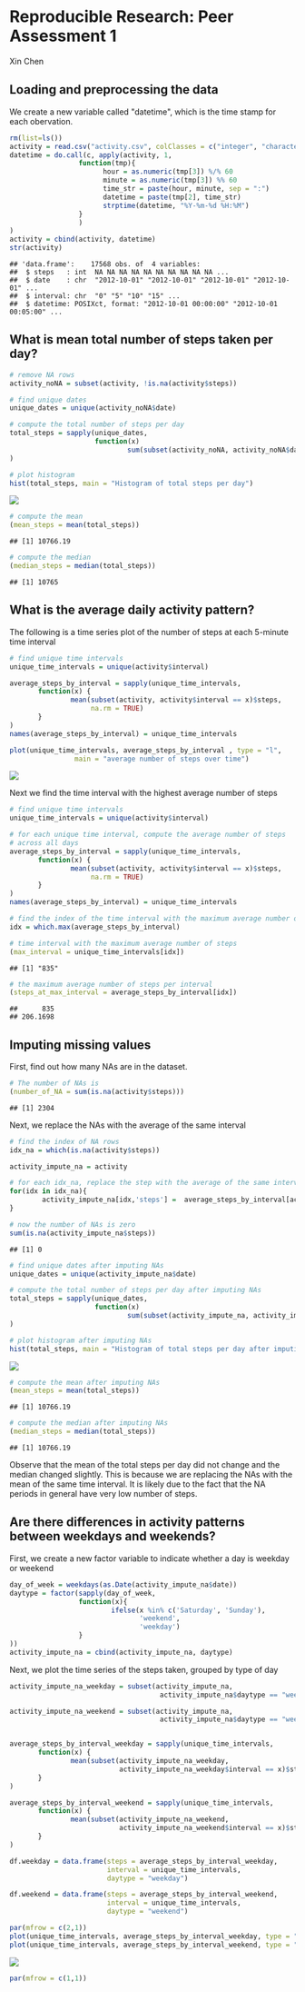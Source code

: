 # Reproducible Research: Peer Assessment 1
Xin Chen  

## Loading and preprocessing the data

We create a new variable called "datetime", which is the time stamp for each
obervation.


```r
rm(list=ls())
activity = read.csv("activity.csv", colClasses = c("integer", "character", "character"))
datetime = do.call(c, apply(activity, 1, 
                 function(tmp){
                       hour = as.numeric(tmp[3]) %/% 60
                       minute = as.numeric(tmp[3]) %% 60
                       time_str = paste(hour, minute, sep = ":")
                       datetime = paste(tmp[2], time_str)
                       strptime(datetime, "%Y-%m-%d %H:%M")  
                 }
                 )
)
activity = cbind(activity, datetime)
str(activity)
```

```
## 'data.frame':	17568 obs. of  4 variables:
##  $ steps   : int  NA NA NA NA NA NA NA NA NA NA ...
##  $ date    : chr  "2012-10-01" "2012-10-01" "2012-10-01" "2012-10-01" ...
##  $ interval: chr  "0" "5" "10" "15" ...
##  $ datetime: POSIXct, format: "2012-10-01 00:00:00" "2012-10-01 00:05:00" ...
```

## What is mean total number of steps taken per day?

```r
# remove NA rows
activity_noNA = subset(activity, !is.na(activity$steps))

# find unique dates
unique_dates = unique(activity_noNA$date)

# compute the total number of steps per day
total_steps = sapply(unique_dates, 
                     function(x) 
                             sum(subset(activity_noNA, activity_noNA$date == x)$steps)
)

# plot histogram
hist(total_steps, main = "Histogram of total steps per day")
```

![](PA1_template_files/figure-html/unnamed-chunk-2-1.png)<!-- -->

```r
# compute the mean
(mean_steps = mean(total_steps))
```

```
## [1] 10766.19
```

```r
# compute the median
(median_steps = median(total_steps))
```

```
## [1] 10765
```

## What is the average daily activity pattern?

The following is a time series plot of the number of steps at each
5-minute time interval


```r
# find unique time intervals
unique_time_intervals = unique(activity$interval)

average_steps_by_interval = sapply(unique_time_intervals, 
       function(x) {
               mean(subset(activity, activity$interval == x)$steps, 
                    na.rm = TRUE)
       }
)
names(average_steps_by_interval) = unique_time_intervals

plot(unique_time_intervals, average_steps_by_interval , type = "l",
                main = "average number of steps over time")
```

![](PA1_template_files/figure-html/unnamed-chunk-3-1.png)<!-- -->

Next we find the time interval with the highest average number of steps


```r
# find unique time intervals
unique_time_intervals = unique(activity$interval)

# for each unique time interval, compute the average number of steps
# across all days
average_steps_by_interval = sapply(unique_time_intervals, 
       function(x) {
               mean(subset(activity, activity$interval == x)$steps, 
                    na.rm = TRUE)
       }
)
names(average_steps_by_interval) = unique_time_intervals

# find the index of the time interval with the maximum average number of steps
idx = which.max(average_steps_by_interval)

# time interval with the maximum average number of steps
(max_interval = unique_time_intervals[idx])
```

```
## [1] "835"
```

```r
# the maximum average number of steps per interval
(steps_at_max_interval = average_steps_by_interval[idx])
```

```
##      835 
## 206.1698
```

## Imputing missing values

First, find out how many NAs are in the dataset.


```r
# The number of NAs is
(number_of_NA = sum(is.na(activity$steps)))
```

```
## [1] 2304
```

Next, we replace the NAs with the average of the same interval


```r
# find the index of NA rows
idx_na = which(is.na(activity$steps))

activity_impute_na = activity

# for each idx_na, replace the step with the average of the same interval
for(idx in idx_na){
        activity_impute_na[idx,'steps'] =  average_steps_by_interval[activity$interval[idx]]
}

# now the number of NAs is zero
sum(is.na(activity_impute_na$steps))
```

```
## [1] 0
```

```r
# find unique dates after imputing NAs
unique_dates = unique(activity_impute_na$date)

# compute the total number of steps per day after imputing NAs
total_steps = sapply(unique_dates, 
                     function(x) 
                             sum(subset(activity_impute_na, activity_impute_na$date == x)$steps)
)

# plot histogram after imputing NAs
hist(total_steps, main = "Histogram of total steps per day after imputing NAs")
```

![](PA1_template_files/figure-html/unnamed-chunk-6-1.png)<!-- -->

```r
# compute the mean after imputing NAs
(mean_steps = mean(total_steps))
```

```
## [1] 10766.19
```

```r
# compute the median after imputing NAs
(median_steps = median(total_steps))
```

```
## [1] 10766.19
```

Observe that the mean of the total steps per day did not change and the median changed slightly. This is because we are replacing the NAs with the mean of the same time interval. It is likely due to the fact that the NA periods in general have very low number of steps.

## Are there differences in activity patterns between weekdays and weekends?

First, we create a new factor variable to indicate whether a day is weekday or weekend


```r
day_of_week = weekdays(as.Date(activity_impute_na$date))
daytype = factor(sapply(day_of_week,
                 function(x){
                         ifelse(x %in% c('Saturday', 'Sunday'),
                                'weekend',
                                'weekday')
                 }
))
activity_impute_na = cbind(activity_impute_na, daytype)
```

Next, we plot the time series of the steps taken, grouped by type of day

```r
activity_impute_na_weekday = subset(activity_impute_na,
                                     activity_impute_na$daytype == "weekday")

activity_impute_na_weekend = subset(activity_impute_na,
                                     activity_impute_na$daytype == "weekend")


average_steps_by_interval_weekday = sapply(unique_time_intervals, 
       function(x) {
               mean(subset(activity_impute_na_weekday, 
                           activity_impute_na_weekday$interval == x)$steps)
       }
)

average_steps_by_interval_weekend = sapply(unique_time_intervals, 
       function(x) {
               mean(subset(activity_impute_na_weekend, 
                           activity_impute_na_weekend$interval == x)$steps)
       }
)

df.weekday = data.frame(steps = average_steps_by_interval_weekday,
                        interval = unique_time_intervals,
                        daytype = "weekday")

df.weekend = data.frame(steps = average_steps_by_interval_weekend,
                        interval = unique_time_intervals,
                        daytype = "weekend")

par(mfrow = c(2,1))
plot(unique_time_intervals, average_steps_by_interval_weekday, type = "l", main = "Weekday")
plot(unique_time_intervals, average_steps_by_interval_weekend, type = "l", main = "Weekend")
```

![](PA1_template_files/figure-html/unnamed-chunk-8-1.png)<!-- -->

```r
par(mfrow = c(1,1))
```


